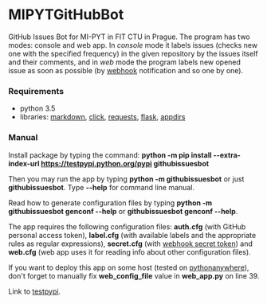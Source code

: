 # MIPYTGitHubBot
GitHub Issues Bot for MI-PYT in FIT CTU in Prague. The program has two modes: console and web app. In *console* mode it labels issues (checks new one with the specified frequency) in the given repository by the issues itself and their comments, and in *web* mode the program labels new opened issue as soon as possible (by [webhook](https://developer.github.com/webhooks/) notification and so one by one). 

### Requirements
* python 3.5
* libraries: [markdown](https://pypi.python.org/pypi/Markdown), [click](http://click.pocoo.org/6/), [requests](http://docs.python-requests.org/en/master/), [flask](http://flask.pocoo.org/), [appdirs](https://pypi.python.org/pypi/appdirs)

### Manual
Install package by typing the command: **python -m pip install --extra-index-url https://testpypi.python.org/pypi githubissuesbot**

Then you may run the app by typing **python -m githubissuesbot** or just **githubissuesbot**. Type **--help** for command line manual.

Read how to generate configuration files by typing **python -m githubissuesbot genconf --help** or **githubissuesbot genconf --help**.

The app requires the following configuration files: **auth.cfg** (with GitHub personal access token), **label.cfg** (with available labels and the appropriate rules as regular expressions), **secret.cfg** (with [webhook secret token](https://developer.github.com/webhooks/securing/)) and **web.cfg** (web app uses it for reading info about other configuration files).

If you want to deploy this app on some host (tested on [pythonanywhere](https://www.pythonanywhere.com/)), don't forget to manually fix **web_config_file** value in **web_app.py** on line 39.

Link to [testpypi](https://testpypi.python.org/pypi/githubissuesbot).


